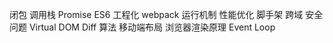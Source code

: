 

闭包
调用栈
Promise
ES6
 工程化
 webpack 运行机制
  性能优化
 脚手架
跨域
安全问题
Virtual DOM
Diff 算法
 移动端布局
 浏览器渲染原理
Event Loop 